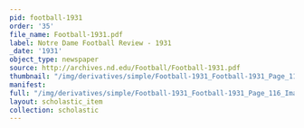 ```yaml
---
pid: football-1931
order: '35'
file_name: Football-1931.pdf
label: Notre Dame Football Review - 1931
_date: '1931'
object_type: newspaper
source: http://archives.nd.edu/Football/Football-1931.pdf
thumbnail: "/img/derivatives/simple/Football-1931_Football-1931_Page_116_Image_0001/thumbnail.jpg"
manifest:
full: "/img/derivatives/simple/Football-1931_Football-1931_Page_116_Image_0001/fullwidth.jpg"
layout: scholastic_item
collection: scholastic
---
```

